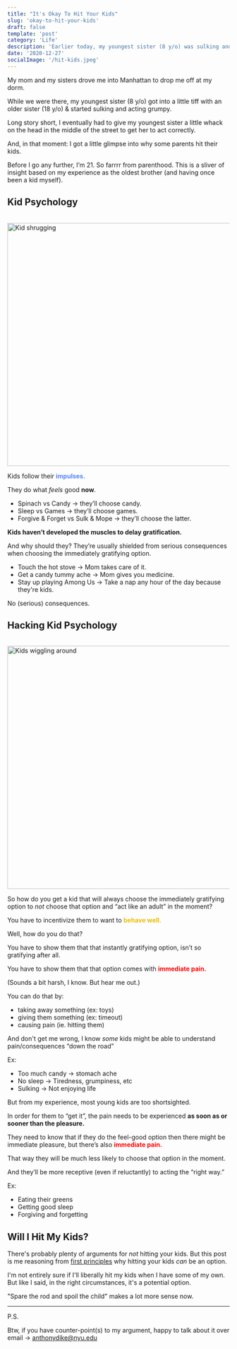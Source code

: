 ```yaml
---
title: "It's Okay To Hit Your Kids"
slug: 'okay-to-hit-your-kids'
draft: false
template: 'post'
category: 'Life'
description: 'Earlier today, my youngest sister (8 y/o) was sulking and acting grumpy while we were out. I eventually gave her a whack on the head to make her behave. In that moment, I understood why parents hit their kids.'
date: '2020-12-27'
socialImage: '/hit-kids.jpeg'
---
```


My mom and my sisters drove me into Manhattan to drop me off at my dorm.

While we were there, my youngest sister (8 y/o) got into a little tiff with an older sister (18 y/o) & started sulking and acting grumpy.

Long story short, I eventually had to give my youngest sister a little whack on the head in the middle of the street to get her to act correctly.

And, in that moment: I got a little glimpse into why some parents hit their kids.

Before I go any further, I’m 21. So farrrr from parenthood. This is a sliver of insight based on my experience as the oldest brother (and having once been a kid myself).

## Kid Psychology

<br />
<img src="https://media.giphy.com/media/I7GSZW7estPVnv4p9N/giphy.gif" alt="Kid shrugging" border="0" width="550">

<br />

Kids follow their <span style="color:#5383FC">**impulses.**</span>

They do what _feels_ good **now**.

- Spinach vs Candy → they’ll choose candy.
- Sleep vs Games → they’ll choose games.
- Forgive & Forget vs Sulk & Mope → they’ll choose the latter.

**Kids haven’t developed the muscles to delay gratification.**

And why should they? They’re usually shielded from serious consequences when choosing the immediately gratifying option.

- Touch the hot stove → Mom takes care of it.
- Get a candy tummy ache → Mom gives you medicine.
- Stay up playing Among Us → Take a nap any hour of the day because they're kids.

No (serious) consequences.

## Hacking Kid Psychology

<br />
<img src="https://media.giphy.com/media/cMALqIjmb7ygw/giphy.gif" alt="Kids wiggling around" border="0" width="550">

<br />

So how do you get a kid that will always choose the immediately gratifying option to _not_ choose that option and “act like an adult” in the moment?

You have to incentivize them to want to <span style="color:#EBBC00">**behave well.**</span>

Well, how do you do that?

You have to show them that that instantly gratifying option, isn’t so gratifying after all.

You have to show them that that option comes with <span style="color:red">**immediate pain.**</span>

(Sounds a bit harsh, I know. But hear me out.)

You can do that by:

- taking away something (ex: toys)
- giving them something (ex: timeout)
- causing pain (ie. hitting them)

And don't get me wrong, I know _some_ kids might be able to understand pain/consequences “down the road”

Ex:

- Too much candy -> stomach ache
- No sleep -> Tiredness, grumpiness, etc
- Sulking -> Not enjoying life

But from my experience, most young kids are too shortsighted.

In order for them to “get it”, the pain needs to be experienced **as soon as or sooner than the pleasure.**

They need to know that if they do the feel-good option then there might be immediate pleasure, but there’s also <span style="color:red">**immediate pain.**</span>

That way they will be much less likely to choose that option in the moment.

And they’ll be more receptive (even if reluctantly) to acting the “right way.”

Ex:

- Eating their greens
- Getting good sleep
- Forgiving and forgetting

## Will I Hit My Kids?

There's probably plenty of arguments for _not_ hitting your kids. But this post is me reasoning from [first principles](https://fs.blog/2018/04/first-principles/) why hitting your kids _can_ be an option.

I'm not entirely sure if I'll liberally hit my kids when I have some of my own. But like I said, in the right circumstances, it's a potential option.

"Spare the rod and spoil the child" makes a lot more sense now.

---

P.S.

Btw, if you have counter-point(s) to my argument, happy to talk about it over email → [anthonydike@nyu.edu](mailto:anthonydike@nyu.edu)
